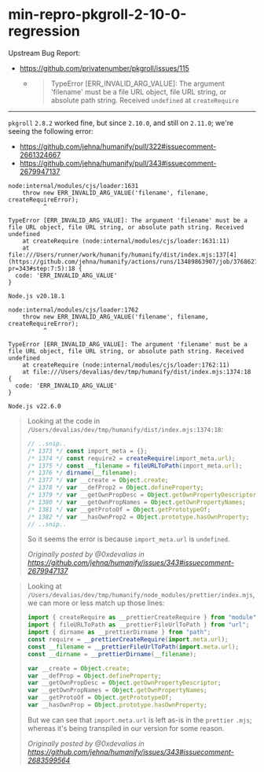 # min-repro-pkgroll-2-10-0-regression

Upstream Bug Report:

- https://github.com/privatenumber/pkgroll/issues/115
  - > TypeError [ERR_INVALID_ARG_VALUE]: The argument 'filename' must be a file URL object, file URL string, or absolute path string. Received `undefined` at `createRequire`

---

`pkgroll` `2.8.2` worked fine, but since `2.10.0`, and still on `2.11.0`; we're seeing the following error:

- https://github.com/jehna/humanify/pull/322#issuecomment-2661324667
- https://github.com/jehna/humanify/pull/343#issuecomment-2679947137

```
node:internal/modules/cjs/loader:1631
    throw new ERR_INVALID_ARG_VALUE('filename', filename, createRequireError);
          ^

TypeError [ERR_INVALID_ARG_VALUE]: The argument 'filename' must be a file URL object, file URL string, or absolute path string. Received undefined
    at createRequire (node:internal/modules/cjs/loader:1631:11)
    at file:///Users/runner/work/humanify/humanify/dist/index.mjs:137[4](https://github.com/jehna/humanify/actions/runs/13489863907/job/37686273739?pr=343#step:7:5):18 {
  code: 'ERR_INVALID_ARG_VALUE'
}

Node.js v20.18.1
```

```
node:internal/modules/cjs/loader:1762
    throw new ERR_INVALID_ARG_VALUE('filename', filename, createRequireError);
          ^

TypeError [ERR_INVALID_ARG_VALUE]: The argument 'filename' must be a file URL object, file URL string, or absolute path string. Received undefined
    at createRequire (node:internal/modules/cjs/loader:1762:11)
    at file:///Users/devalias/dev/tmp/humanify/dist/index.mjs:1374:18 {
  code: 'ERR_INVALID_ARG_VALUE'
}

Node.js v22.6.0
```

> Looking at the code in `/Users/devalias/dev/tmp/humanify/dist/index.mjs:1374:18`:
> 
> ```js
> // ..snip..
> /* 1373 */ const import_meta = {};
> /* 1374 */ const require2 = createRequire(import_meta.url);
> /* 1375 */ const __filename = fileURLToPath(import_meta.url);
> /* 1376 */ dirname(__filename);
> /* 1377 */ var __create = Object.create;
> /* 1378 */ var __defProp2 = Object.defineProperty;
> /* 1379 */ var __getOwnPropDesc = Object.getOwnPropertyDescriptor;
> /* 1380 */ var __getOwnPropNames = Object.getOwnPropertyNames;
> /* 1381 */ var __getProtoOf = Object.getPrototypeOf;
> /* 1382 */ var __hasOwnProp2 = Object.prototype.hasOwnProperty;
> // ..snip..
> ```
> 
> So it seems the error is because `import_meta.url` is `undefined`.
> 
> _Originally posted by @0xdevalias in https://github.com/jehna/humanify/issues/343#issuecomment-2679947137_

> Looking at `/Users/devalias/dev/tmp/humanify/node_modules/prettier/index.mjs`, we can more or less match up those lines:
> 
> ```js
> import { createRequire as __prettierCreateRequire } from "module";
> import { fileURLToPath as __prettierFileUrlToPath } from "url";
> import { dirname as __prettierDirname } from "path";
> const require = __prettierCreateRequire(import.meta.url);
> const __filename = __prettierFileUrlToPath(import.meta.url);
> const __dirname = __prettierDirname(__filename);
> 
> var __create = Object.create;
> var __defProp = Object.defineProperty;
> var __getOwnPropDesc = Object.getOwnPropertyDescriptor;
> var __getOwnPropNames = Object.getOwnPropertyNames;
> var __getProtoOf = Object.getPrototypeOf;
> var __hasOwnProp = Object.prototype.hasOwnProperty;
> ```
> 
> But we can see that `import.meta.url` is left as-is in the `prettier` `.mjs`; whereas it's being transpiled in our version for some reason.
> 
> _Originally posted by @0xdevalias in https://github.com/jehna/humanify/issues/343#issuecomment-2683599564_
